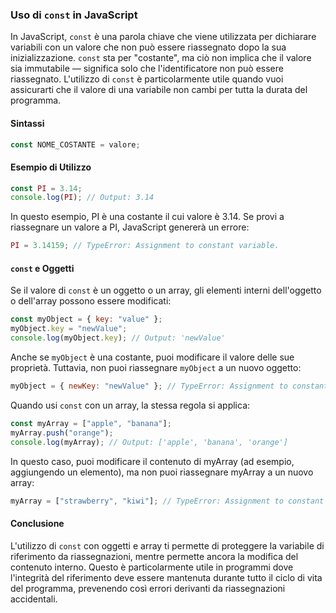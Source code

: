 ### Uso di `const` in JavaScript

In JavaScript, `const` è una parola chiave che viene utilizzata per dichiarare variabili con un valore che non può essere riassegnato dopo la sua inizializzazione. `const` sta per "costante", ma ciò non implica che il valore sia immutabile — significa solo che l'identificatore non può essere riassegnato. L'utilizzo di `const` è particolarmente utile quando vuoi assicurarti che il valore di una variabile non cambi per tutta la durata del programma.

#### Sintassi

```javascript
const NOME_COSTANTE = valore;
```

#### Esempio di Utilizzo

```javascript
const PI = 3.14;
console.log(PI); // Output: 3.14
```

In questo esempio, PI è una costante il cui valore è 3.14. Se provi a riassegnare un valore a PI, JavaScript genererà un errore:

```javascript
PI = 3.14159; // TypeError: Assignment to constant variable.
```

#### `const` e Oggetti

Se il valore di `const` è un oggetto o un array, gli elementi interni dell'oggetto o dell'array possono essere modificati:

```javascript
const myObject = { key: "value" };
myObject.key = "newValue";
console.log(myObject.key); // Output: 'newValue'
```

Anche se `myObject` è una costante, puoi modificare il valore delle sue proprietà. Tuttavia, non puoi riassegnare `myObject` a un nuovo oggetto:

```javascript
myObject = { newKey: "newValue" }; // TypeError: Assignment to constant variable.
```

Quando usi `const` con un array, la stessa regola si applica:

```javascript
const myArray = ["apple", "banana"];
myArray.push("orange");
console.log(myArray); // Output: ['apple', 'banana', 'orange']
```

In questo caso, puoi modificare il contenuto di myArray (ad esempio, aggiungendo un elemento), ma non puoi riassegnare myArray a un nuovo array:

```javascript
myArray = ["strawberry", "kiwi"]; // TypeError: Assignment to constant variable.
```

#### Conclusione

L'utilizzo di `const` con oggetti e array ti permette di proteggere la variabile di riferimento da riassegnazioni, mentre permette ancora la modifica del contenuto interno. Questo è particolarmente utile in programmi dove l'integrità del riferimento deve essere mantenuta durante tutto il ciclo di vita del programma, prevenendo così errori derivanti da riassegnazioni accidentali.

